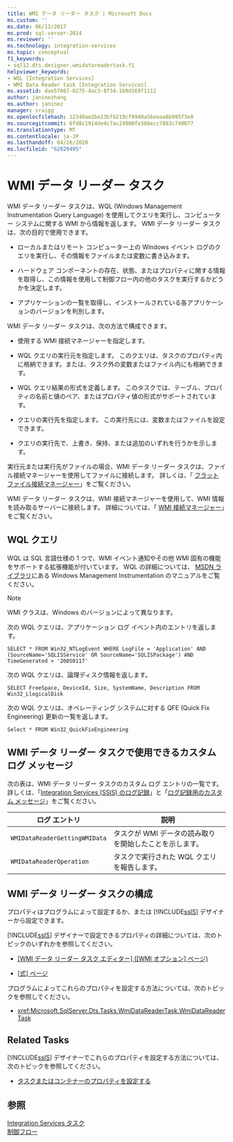 ```yaml
---
title: WMI データ リーダー タスク | Microsoft Docs
ms.custom: ''
ms.date: 06/13/2017
ms.prod: sql-server-2014
ms.reviewer: ''
ms.technology: integration-services
ms.topic: conceptual
f1_keywords:
- sql12.dts.designer.wmidatareadertask.f1
helpviewer_keywords:
- WQL [Integration Services]
- WMI Data Reader task [Integration Services]
ms.assetid: dae57067-0275-4ac3-8f34-1b9d169f1112
author: janinezhang
ms.author: janinez
manager: craigg
ms.openlocfilehash: 12340ae2ba13bf6219cf9940a56eeaa8b995f3e8
ms.sourcegitcommit: 6fd8c1914de4c7ac24900fe388ecc7883c740077
ms.translationtype: MT
ms.contentlocale: ja-JP
ms.lasthandoff: 04/26/2020
ms.locfileid: "62829495"
---
```

# <a name="wmi-data-reader-task"></a>WMI データ リーダー タスク
  WMI データ リーダー タスクは、WQL (Windows Management Instrumentation Query Language) を使用してクエリを実行し、コンピューター システムに関する WMI から情報を返します。 WMI データ リーダー タスクは、次の目的で使用できます。  
  
-   ローカルまたはリモート コンピューター上の Windows イベント ログのクエリを実行し、その情報をファイルまたは変数に書き込みます。  
  
-   ハードウェア コンポーネントの存在、状態、またはプロパティに関する情報を取得し、この情報を使用して制御フロー内の他のタスクを実行するかどうかを決定します。  
  
-   アプリケーションの一覧を取得し、インストールされている各アプリケーションのバージョンを判別します。  
  
 WMI データ リーダー タスクは、次の方法で構成できます。  
  
-   使用する WMI 接続マネージャーを指定します。  
  
-   WQL クエリの実行元を指定します。 このクエリは、タスクのプロパティ内に格納できます。または、タスク外の変数またはファイル内にも格納できます。  
  
-   WQL クエリ結果の形式を定義します。 このタスクでは、テーブル、プロパティの名前と値のペア、またはプロパティ値の形式がサポートされています。  
  
-   クエリの実行先を指定します。 この実行先には、変数またはファイルを設定できます。  
  
-   クエリの実行先で、上書き、保持、または追加のいずれを行うかを示します。  
  
 実行元または実行先がファイルの場合、WMI データ リーダー タスクは、ファイル接続マネージャーを使用してファイルに接続します。 詳しくは、「 [フラット ファイル接続マネージャー](../connection-manager/file-connection-manager.md)」をご覧ください。  
  
 WMI データ リーダー タスクは、WMI 接続マネージャーを使用して、WMI 情報を読み取るサーバーに接続します。 詳細については、「 [WMI 接続マネージャー](../connection-manager/wmi-connection-manager.md)」をご覧ください。  
  
## <a name="wql-query"></a>WQL クエリ  
 WQL は SQL 言語仕様の 1 つで、WMI イベント通知やその他 WMI 固有の機能をサポートする拡張機能が付いています。 WQL の詳細については、 [MSDN ライブラリ](https://go.microsoft.com/fwlink/?linkid=7022)にある Windows Management Instrumentation のマニュアルをご覧ください。  
  
> [!NOTE]  
>  WMI クラスは、Windows のバージョンによって異なります。  
  
 次の WQL クエリは、アプリケーション ログ イベント内のエントリを返します。  
  
```  
SELECT * FROM Win32_NTLogEvent WHERE LogFile = 'Application' AND (SourceName='SQLISService' OR SourceName='SQLISPackage') AND TimeGenerated > '20050117'  
```  
  
 次の WQL クエリは、論理ディスク情報を返します。  
  
```  
SELECT FreeSpace, DeviceId, Size, SystemName, Description FROM Win32_LlogicalDisk  
```  
  
 次の WQL クエリは、オペレーティング システムに対する QFE (Quick Fix Engineering) 更新の一覧を返します。  
  
```  
Select * FROM Win32_QuickFixEngineering  
```  
  
## <a name="custom-logging-messages-available-on-the-wmi-data-reader-task"></a>WMI データ リーダー タスクで使用できるカスタム ログ メッセージ  
 次の表は、WMI データ リーダー タスクのカスタム ログ エントリの一覧です。 詳しくは、「[Integration Services &#40;SSIS&#41; のログ記録](../performance/integration-services-ssis-logging.md)」と「[ログ記録用のカスタム メッセージ](../custom-messages-for-logging.md)」をご覧ください。  
  
|ログ エントリ|説明|  
|---------------|-----------------|  
|`WMIDataReaderGettingWMIData`|タスクが WMI データの読み取りを開始したことを示します。|  
|`WMIDataReaderOperation`|タスクで実行された WQL クエリを報告します。|  
  
## <a name="configuration-of-the-wmi-data-reader-task"></a>WMI データ リーダー タスクの構成  
 プロパティはプログラムによって設定するか、または [!INCLUDE[ssIS](../../includes/ssis-md.md)] デザイナーから設定できます。  
  
 [!INCLUDE[ssIS](../../includes/ssis-md.md)] デザイナーで設定できるプロパティの詳細については、次のトピックのいずれかを参照してください。  
  
-   [[WMI データ リーダー タスク エディター] ([WMI オプション] ページ)](../wmi-data-reader-task-editor-wmi-options-page.md)  
  
-   [[式] ページ](../expressions/expressions-page.md)  
  
 プログラムによってこれらのプロパティを設定する方法については、次のトピックを参照してください。  
  
-   <xref:Microsoft.SqlServer.Dts.Tasks.WmiDataReaderTask.WmiDataReaderTask>  
  
## <a name="related-tasks"></a>Related Tasks  
 [!INCLUDE[ssIS](../../includes/ssis-md.md)] デザイナーでこれらのプロパティを設定する方法については、次のトピックを参照してください。  
  
-   [タスクまたはコンテナーのプロパティを設定する](../set-the-properties-of-a-task-or-container.md)  
  
## <a name="see-also"></a>参照  
 [Integration Services タスク](integration-services-tasks.md)   
 [制御フロー](control-flow.md)  
  
  
